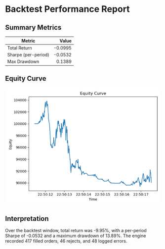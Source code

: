 # Backtest Performance Report
## Summary Metrics
| Metric | Value |
|---|---:|
| Total Return | -0.0995 |
| Sharpe (per-period) | -0.0532 |
| Max Drawdown | 0.1389 |

## Equity Curve
![Equity Curve](mom_only_equity_curve.png)

## Interpretation
Over the backtest window, total return was -9.95%, with a per-period Sharpe of -0.0532 and a maximum drawdown of 13.89%. The engine recorded 417 filled orders, 46 rejects, and 48 logged errors. 